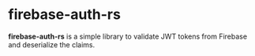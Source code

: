 # firebase-auth-rs
**firebase-auth-rs** is a simple library to validate JWT tokens from Firebase and deserialize the claims.